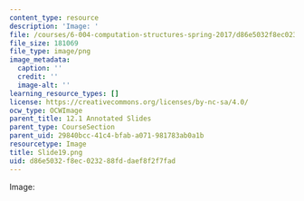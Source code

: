 ```yaml
---
content_type: resource
description: 'Image: '
file: /courses/6-004-computation-structures-spring-2017/d86e5032f8ec023288fddaef8f2f7fad_Slide19.png
file_size: 181069
file_type: image/png
image_metadata:
  caption: ''
  credit: ''
  image-alt: ''
learning_resource_types: []
license: https://creativecommons.org/licenses/by-nc-sa/4.0/
ocw_type: OCWImage
parent_title: 12.1 Annotated Slides
parent_type: CourseSection
parent_uid: 29840bcc-41c4-bfab-a071-981783ab0a1b
resourcetype: Image
title: Slide19.png
uid: d86e5032-f8ec-0232-88fd-daef8f2f7fad
---
```

Image: 